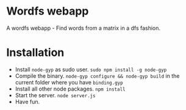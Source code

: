 # Wordfs webapp

A wordfs webapp - Find words from a matrix in a dfs fashion. 

# Installation

+ Install `node-gyp` as sudo user. `sudo npm install -g node-gyp`
+ Compile the binary. `node-gyp configure && node-gyp build` in the current folder where you have `binding.gyp`
+ Install all other node packages. `npm install`
+ Start the server. `node server.js`
+ Have fun.


